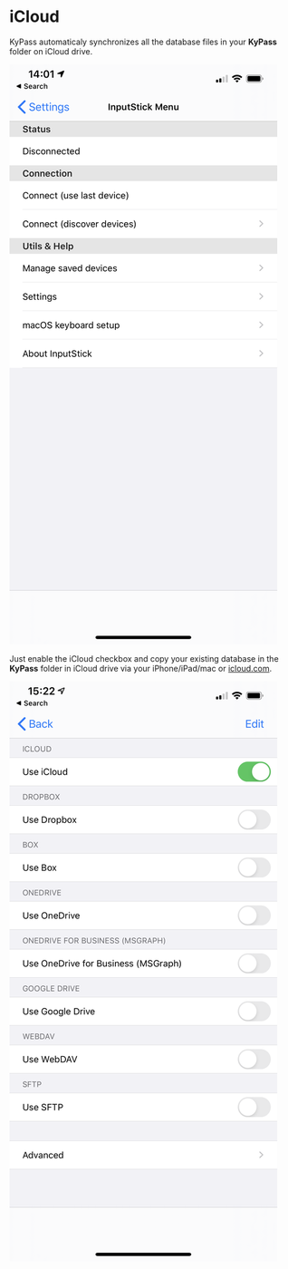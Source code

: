 # iCloud

KyPass automaticaly synchronizes all the database files in your **KyPass** folder on iCloud drive.

![](../../.gitbook/assets/image%20%283%29.png)

Just enable the iCloud checkbox and copy your existing database in the **KyPass** folder in iCloud drive via your iPhone/iPad/mac or [icloud.com](https://www.icloud.com/iclouddrive/).

![Cloud provider page](../../.gitbook/assets/image%20%288%29.png)

